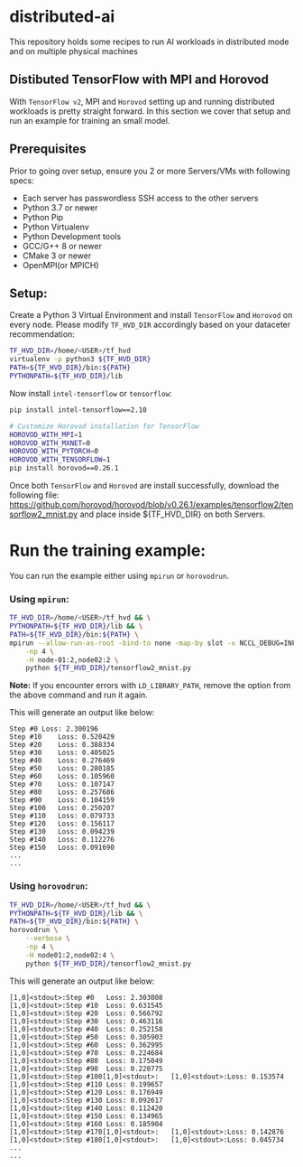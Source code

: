 # distributed-ai
This repository holds some recipes to run AI workloads in distributed mode and on multiple physical machines

## Distibuted TensorFlow with MPI and Horovod
With `TensorFlow v2`, MPI and `Horovod` setting up and running distributed workloads is pretty straight forward.
In this section we cover that setup and run an example for training an small model.

## Prerequisites
Prior to going over setup, ensure you 2 or more Servers/VMs with following specs:
- Each server has passwordless SSH access to the other servers
- Python 3.7 or newer
- Python Pip
- Python Virtualenv
- Python Development tools
- GCC/G++ 8 or newer
- CMake 3 or newer
- OpenMPI(or MPICH)

## Setup:
Create a Python 3 Virtual Environment and install `TensorFlow` and `Horovod` on every node.
Please modify `TF_HVD_DIR` accordingly based on your dataceter recommendation:

```bash
TF_HVD_DIR=/home/<USER>/tf_hvd
virtualenv -p python3 ${TF_HVD_DIR}
PATH=${TF_HVD_DIR}/bin:${PATH}
PYTHONPATH=${TF_HVD_DIR}/lib
```

Now install `intel-tensorflow` or `tensorflow`:

```bash
pip install intel-tensorflow==2.10

# Customize Horovod installation for TensorFlow
HOROVOD_WITH_MPI=1
HOROVOD_WITH_MXNET=0
HOROVOD_WITH_PYTORCH=0
HOROVOD_WITH_TENSORFLOW=1
pip install horovod==0.26.1
```

Once both `TensorFlow` and `Horovod` are install successfully, download the following file:
https://github.com/horovod/horovod/blob/v0.26.1/examples/tensorflow2/tensorflow2_mnist.py
and place inside ${TF_HVD_DIR} on both Servers.

# Run the training example:
You can run the example either using `mpirun` or `horovodrun`.

### Using `mpirun`:
```bash
TF_HVD_DIR=/home/<USER>/tf_hvd && \
PYTHONPATH=${TF_HVD_DIR}/lib && \
PATH=${TF_HVD_DIR}/bin:${PATH} \
mpirun --allow-run-as-root -bind-to none -map-by slot -x NCCL_DEBUG=INFO -x LD_LIBRARY_PATH -x PATH -x NCCL_SOCKET_IFNAME=^lo,docker0 -mca pml ob1 -mca btl ^openib -mca btl_tcp_if_exclude lo,docker0 \
    -np 4 \
    -H node-01:2,node02:2 \
    python ${TF_HVD_DIR}/tensorflow2_mnist.py
```

**Note:** If you encounter errors with `LD_LIBRARY_PATH`, remove the option from the above command and run it again.

This will generate an output like below:
```
Step #0	Loss: 2.300196
Step #10	Loss: 0.520429
Step #20	Loss: 0.388334
Step #30	Loss: 0.405025
Step #40	Loss: 0.276469
Step #50	Loss: 0.280185
Step #60	Loss: 0.105960
Step #70	Loss: 0.107147
Step #80	Loss: 0.257686
Step #90	Loss: 0.104159
Step #100	Loss: 0.250207
Step #110	Loss: 0.079733
Step #120	Loss: 0.156117
Step #130	Loss: 0.094239
Step #140	Loss: 0.112276
Step #150	Loss: 0.091690
...
...
```

### Using `horovodrun`:
```bash
TF_HVD_DIR=/home/<USER>/tf_hvd && \
PYTHONPATH=${TF_HVD_DIR}/lib && \
PATH=${TF_HVD_DIR}/bin:${PATH} \
horovodrun \
    --verbose \
    -np 4 \
    -H node01:2,node02:4 \
    python ${TF_HVD_DIR}/tensorflow2_mnist.py
```

This will generate an output like below:
```
[1,0]<stdout>:Step #0	Loss: 2.303008
[1,0]<stdout>:Step #10	Loss: 0.631545
[1,0]<stdout>:Step #20	Loss: 0.566792
[1,0]<stdout>:Step #30	Loss: 0.463116
[1,0]<stdout>:Step #40	Loss: 0.252158
[1,0]<stdout>:Step #50	Loss: 0.305903
[1,0]<stdout>:Step #60	Loss: 0.362995
[1,0]<stdout>:Step #70	Loss: 0.224684
[1,0]<stdout>:Step #80	Loss: 0.175049
[1,0]<stdout>:Step #90	Loss: 0.220775
[1,0]<stdout>:Step #100[1,0]<stdout>:	[1,0]<stdout>:Loss: 0.153574
[1,0]<stdout>:Step #110	Loss: 0.199657
[1,0]<stdout>:Step #120	Loss: 0.176949
[1,0]<stdout>:Step #130	Loss: 0.092617
[1,0]<stdout>:Step #140	Loss: 0.112420
[1,0]<stdout>:Step #150	Loss: 0.134965
[1,0]<stdout>:Step #160	Loss: 0.185904
[1,0]<stdout>:Step #170[1,0]<stdout>:	[1,0]<stdout>:Loss: 0.142876
[1,0]<stdout>:Step #180[1,0]<stdout>:	[1,0]<stdout>:Loss: 0.045734
...
...
```
